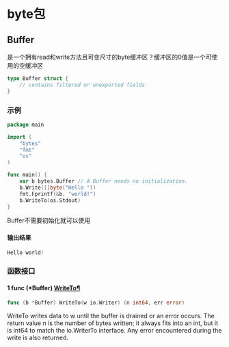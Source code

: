 # byte包

## Buffer

是一个拥有read和write方法且可变尺寸的byte缓冲区？缓冲区的0值是一个可使用的空缓冲区

```go
type Buffer struct {
	// contains filtered or unexported fields
}
```


### 示例

```go
package main

import (
	"bytes"
	"fmt"
	"os"
)

func main() {
	var b bytes.Buffer // A Buffer needs no initialization.
	b.Write([]byte("Hello "))
	fmt.Fprintf(&b, "world!")
	b.WriteTo(os.Stdout)
}
```

Buffer不需要初始化就可以使用

#### 输出结果

```go
Hello world!
```

### 函数接口

#### 1 func (*Buffer) [WriteTo](https://cs.opensource.google/go/go/+/go1.18.3:src/bytes/buffer.go;l=236)[¶](https://pkg.go.dev/bytes#Buffer.WriteTo)

```go
func (b *Buffer) WriteTo(w io.Writer) (n int64, err error)
```

WriteTo writes data to w until the buffer is drained or an error occurs. The return value n is the number of bytes written; it always fits into an int, but it is int64 to match the io.WriterTo interface. Any error encountered during the write is also returned.

